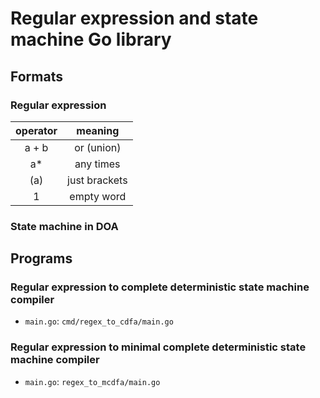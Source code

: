 # Regular expression and state machine Go library

## Formats

### Regular expression

| operator |    meaning    |
|:--------:|:-------------:|
|  a + b   |  or (union)   |
|    a*    |   any times   |
|   (a)    | just brackets |
|    1     |  empty word   |

### State machine in DOA

## Programs

### Regular expression to complete deterministic state machine compiler
- `main.go`: `cmd/regex_to_cdfa/main.go`

### Regular expression to minimal complete deterministic state machine compiler
- `main.go`: `regex_to_mcdfa/main.go`